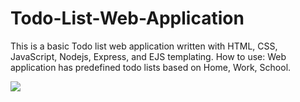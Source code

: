 # Todo-List-Web-Application
This is a basic Todo list web application written with HTML, CSS, JavaScript, Nodejs, Express, and EJS templating.
How to use: 
Web application has predefined todo lists based on Home, Work, School. 

![](Todo-List-Web-Application/TodoList1.PNG)
      
